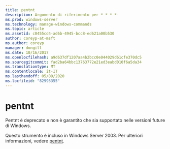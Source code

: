```yaml
---
title: pentnt
description: Argomento di riferimento per * * * *-
ms.prod: windows-server
ms.technology: manage-windows-commands
ms.topic: article
ms.assetid: c0455cd4-ad6b-4945-bcc8-ed621a00b530
author: coreyp-at-msft
ms.author: coreyp
manager: dongill
ms.date: 10/16/2017
ms.openlocfilehash: a9d637df1207aa4b2bcc0e044029d61cfe370dc5
ms.sourcegitcommit: fad2ba64bbc13763772e21ed3eabd010f6a5da34
ms.translationtype: MT
ms.contentlocale: it-IT
ms.lasthandoff: 05/09/2020
ms.locfileid: "82993355"
---
```

# <a name="pentnt"></a>pentnt



Pentnt è deprecato e non è garantito che sia supportato nelle versioni future di Windows.

Questo strumento è incluso in Windows Server 2003. Per ulteriori informazioni, vedere [pentnt](https://technet.microsoft.com/library/cc755868(v=ws.10).aspx).